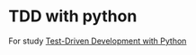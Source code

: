 # TDD with python

For study [Test-Driven Development with Python](http://chimera.labs.oreilly.com/books/1234000000754)
